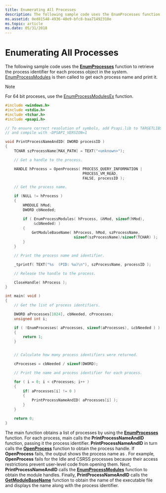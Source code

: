 ```yaml
---
title: Enumerating All Processes
description: The following sample code uses the EnumProcesses function to enumerate the current processes in the system.
ms.assetid: 0ed81548-4936-40e9-bfc8-baa71492310e
ms.topic: article
ms.date: 05/31/2018
---
```


# Enumerating All Processes

The following sample code uses the [**EnumProcesses**](/windows/win32/api/Psapi/nf-psapi-enumprocesses) function to retrieve the process identifier for each process object in the system. [EnumProcessModules](/windows/win32/api/psapi/nf-psapi-enumprocessmodules) is then called to get each process name and print it.

>[!NOTE]
> For 64 bit proceses, use the [EnumProcessModulesEx](/windows/win32/api/psapi/nf-psapi-enumprocessmodulesex) function.

```C++
#include <windows.h>
#include <stdio.h>
#include <tchar.h>
#include <psapi.h>

// To ensure correct resolution of symbols, add Psapi.lib to TARGETLIBS
// and compile with -DPSAPI_VERSION=1

void PrintProcessNameAndID( DWORD processID )
{
    TCHAR szProcessName[MAX_PATH] = TEXT("<unknown>");

    // Get a handle to the process.

    HANDLE hProcess = OpenProcess( PROCESS_QUERY_INFORMATION |
                                   PROCESS_VM_READ,
                                   FALSE, processID );

    // Get the process name.

    if (NULL != hProcess )
    {
        HMODULE hMod;
        DWORD cbNeeded;

        if ( EnumProcessModules( hProcess, &hMod, sizeof(hMod), 
             &cbNeeded) )
        {
            GetModuleBaseName( hProcess, hMod, szProcessName, 
                               sizeof(szProcessName)/sizeof(TCHAR) );
        }
    }

    // Print the process name and identifier.

    _tprintf( TEXT("%s  (PID: %u)\n"), szProcessName, processID );

    // Release the handle to the process.

    CloseHandle( hProcess );
}

int main( void )
{
    // Get the list of process identifiers.

    DWORD aProcesses[1024], cbNeeded, cProcesses;
    unsigned int i;

    if ( !EnumProcesses( aProcesses, sizeof(aProcesses), &cbNeeded ) )
    {
        return 1;
    }


    // Calculate how many process identifiers were returned.

    cProcesses = cbNeeded / sizeof(DWORD);

    // Print the name and process identifier for each process.

    for ( i = 0; i < cProcesses; i++ )
    {
        if( aProcesses[i] != 0 )
        {
            PrintProcessNameAndID( aProcesses[i] );
        }
    }

    return 0;
}
```



The main function obtains a list of processes by using the [**EnumProcesses**](/windows/desktop/api/Psapi/nf-psapi-enumprocesses) function. For each process, main calls the **PrintProcessNameAndID** function, passing it the process identifier. **PrintProcessNameAndID** in turn calls the [**OpenProcess**](/windows/desktop/api/processthreadsapi/nf-processthreadsapi-openprocess) function to obtain the process handle. If **OpenProcess** fails, the output shows the process name as <unknown>. For example, **OpenProcess** fails for the Idle and CSRSS processes because their access restrictions prevent user-level code from opening them. Next, **PrintProcessNameAndID** calls the [**EnumProcessModules**](/windows/desktop/api/Psapi/nf-psapi-enumprocessmodules) function to obtain the module handles. Finally, **PrintProcessNameAndID** calls the [**GetModuleBaseName**](/windows/desktop/api/Psapi/nf-psapi-getmodulebasenamea) function to obtain the name of the executable file and displays the name along with the process identifier.

 

 
